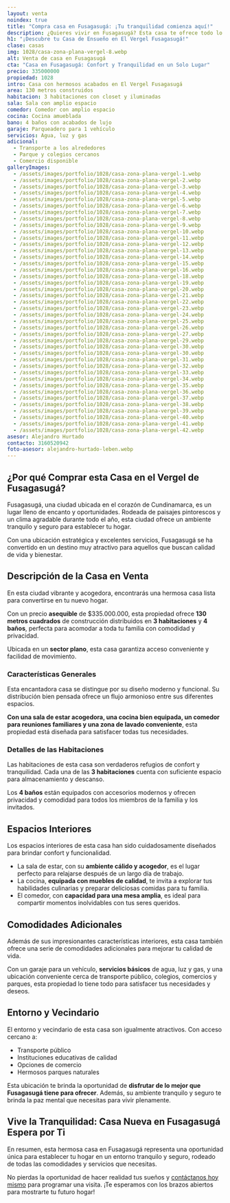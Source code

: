 ```yaml
---
layout: venta
noindex: true
title: "Compra casa en Fusagasugá: ¡Tu tranquilidad comienza aquí!"
description: ¿Quieres vivir en Fusagasugá? Esta casa te ofrece todo lo que necesitas. ¡Haz clic para conocer más detalles y dar el primer paso hacia tu nuevo hogar!
h1: "¡Descubre tu Casa de Ensueño en El Vergel Fusagasugá!"
clase: casas
img: 1028/casa-zona-plana-vergel-8.webp
alt: Venta de casa en Fusagasugá
cta: "Casa en Fusagasugá: Confort y Tranquilidad en un Solo Lugar"
precio: 335000000
propiedad: 1028
intro: Casa con hermosos acabados en El Vergel Fusagasugá
area: 130 metros construidos
habitacion: 3 habitaciones con closet y iluminadas
sala: Sala con amplio espacio
comedor: Comedor con amplio espacio
cocina: Cocina amueblada
bano: 4 baños con acabados de lujo
garaje: Parqueadero para 1 vehículo
servicios: Agua, luz y gas
adicional:
  - Transporte a los alrededores
  - Parque y colegios cercanos
  - Comercio disponible
galleryImages:
  - /assets/images/portfolio/1028/casa-zona-plana-vergel-1.webp
  - /assets/images/portfolio/1028/casa-zona-plana-vergel-2.webp
  - /assets/images/portfolio/1028/casa-zona-plana-vergel-3.webp
  - /assets/images/portfolio/1028/casa-zona-plana-vergel-4.webp
  - /assets/images/portfolio/1028/casa-zona-plana-vergel-5.webp
  - /assets/images/portfolio/1028/casa-zona-plana-vergel-6.webp
  - /assets/images/portfolio/1028/casa-zona-plana-vergel-7.webp
  - /assets/images/portfolio/1028/casa-zona-plana-vergel-8.webp
  - /assets/images/portfolio/1028/casa-zona-plana-vergel-9.webp
  - /assets/images/portfolio/1028/casa-zona-plana-vergel-10.webp
  - /assets/images/portfolio/1028/casa-zona-plana-vergel-11.webp
  - /assets/images/portfolio/1028/casa-zona-plana-vergel-12.webp
  - /assets/images/portfolio/1028/casa-zona-plana-vergel-13.webp
  - /assets/images/portfolio/1028/casa-zona-plana-vergel-14.webp
  - /assets/images/portfolio/1028/casa-zona-plana-vergel-15.webp
  - /assets/images/portfolio/1028/casa-zona-plana-vergel-16.webp
  - /assets/images/portfolio/1028/casa-zona-plana-vergel-18.webp
  - /assets/images/portfolio/1028/casa-zona-plana-vergel-19.webp
  - /assets/images/portfolio/1028/casa-zona-plana-vergel-20.webp
  - /assets/images/portfolio/1028/casa-zona-plana-vergel-21.webp
  - /assets/images/portfolio/1028/casa-zona-plana-vergel-22.webp
  - /assets/images/portfolio/1028/casa-zona-plana-vergel-23.webp
  - /assets/images/portfolio/1028/casa-zona-plana-vergel-24.webp
  - /assets/images/portfolio/1028/casa-zona-plana-vergel-25.webp
  - /assets/images/portfolio/1028/casa-zona-plana-vergel-26.webp
  - /assets/images/portfolio/1028/casa-zona-plana-vergel-27.webp
  - /assets/images/portfolio/1028/casa-zona-plana-vergel-29.webp
  - /assets/images/portfolio/1028/casa-zona-plana-vergel-30.webp
  - /assets/images/portfolio/1028/casa-zona-plana-vergel-30.webp
  - /assets/images/portfolio/1028/casa-zona-plana-vergel-31.webp
  - /assets/images/portfolio/1028/casa-zona-plana-vergel-32.webp
  - /assets/images/portfolio/1028/casa-zona-plana-vergel-33.webp
  - /assets/images/portfolio/1028/casa-zona-plana-vergel-34.webp
  - /assets/images/portfolio/1028/casa-zona-plana-vergel-35.webp
  - /assets/images/portfolio/1028/casa-zona-plana-vergel-36.webp
  - /assets/images/portfolio/1028/casa-zona-plana-vergel-37.webp
  - /assets/images/portfolio/1028/casa-zona-plana-vergel-38.webp
  - /assets/images/portfolio/1028/casa-zona-plana-vergel-39.webp
  - /assets/images/portfolio/1028/casa-zona-plana-vergel-40.webp
  - /assets/images/portfolio/1028/casa-zona-plana-vergel-41.webp
  - /assets/images/portfolio/1028/casa-zona-plana-vergel-42.webp
asesor: Alejandro Hurtado
contacto: 3160520942
foto-asesor: alejandro-hurtado-leben.webp
---
```

## ¿Por qué Comprar esta Casa en el Vergel de Fusagasugá?

Fusagasugá, una ciudad ubicada en el corazón de Cundinamarca, es un lugar lleno de encanto y oportunidades. Rodeada de paisajes pintorescos y un clima agradable durante todo el año, esta ciudad ofrece un ambiente tranquilo y seguro para establecer tu hogar.

Con una ubicación estratégica y excelentes servicios, Fusagasugá se ha convertido en un destino muy atractivo para aquellos que buscan calidad de vida y bienestar.

## Descripción de la Casa en Venta

En esta ciudad vibrante y acogedora, encontrarás una hermosa casa lista para convertirse en tu nuevo hogar.

Con un precio **asequible** de $335.000.000, esta propiedad ofrece **130 metros cuadrados** de construcción distribuidos en **3 habitaciones** y **4 baños**, perfecta para acomodar a toda tu familia con comodidad y privacidad.

Ubicada en un **sector plano**, esta casa garantiza acceso conveniente y facilidad de movimiento.

### Características Generales

Esta encantadora casa se distingue por su diseño moderno y funcional. Su distribución bien pensada ofrece un flujo armonioso entre sus diferentes espacios.

**Con una sala de estar acogedora, una cocina bien equipada, un comedor para reuniones familiares y una zona de lavado conveniente**, esta propiedad está diseñada para satisfacer todas tus necesidades.

### Detalles de las Habitaciones

Las habitaciones de esta casa son verdaderos refugios de confort y tranquilidad. Cada una de las **3 habitaciones** cuenta con suficiente espacio para almacenamiento y descanso.

Los **4 baños** están equipados con accesorios modernos y ofrecen privacidad y comodidad para todos los miembros de la familia y los invitados.

## Espacios Interiores

Los espacios interiores de esta casa han sido cuidadosamente diseñados para brindar confort y funcionalidad.

* La sala de estar, con su **ambiente cálido y acogedor**, es el lugar perfecto para relajarse después de un largo día de trabajo.
* La cocina, **equipada con muebles de calidad**, te invita a explorar tus habilidades culinarias y preparar deliciosas comidas para tu familia.
* El comedor, con **capacidad para una mesa amplia**, es ideal para compartir momentos inolvidables con tus seres queridos.

## Comodidades Adicionales

Además de sus impresionantes características interiores, esta casa también ofrece una serie de comodidades adicionales para mejorar tu calidad de vida.

Con un garaje para un vehículo, **servicios básicos** de agua, luz y gas, y una ubicación conveniente cerca de transporte público, colegios, comercios y parques, esta propiedad lo tiene todo para satisfacer tus necesidades y deseos.

## Entorno y Vecindario

El entorno y vecindario de esta casa son igualmente atractivos. Con acceso cercano a:

* Transporte público
* Instituciones educativas de calidad
* Opciones de comercio
* Hermosos parques naturales

Esta ubicación te brinda la oportunidad de **disfrutar de lo mejor que Fusagasugá tiene para ofrecer**. Además, su ambiente tranquilo y seguro te brinda la paz mental que necesitas para vivir plenamente.

## Vive la Tranquilidad: Casa Nueva en Fusagasugá Espera por Ti

En resumen, esta hermosa casa en Fusagasugá representa una oportunidad única para establecer tu hogar en un entorno tranquilo y seguro, rodeado de todas las comodidades y servicios que necesitas.

No pierdas la oportunidad de hacer realidad tus sueños y [contáctanos hoy mismo](#asesor) para programar una visita. ¡Te esperamos con los brazos abiertos para mostrarte tu futuro hogar!